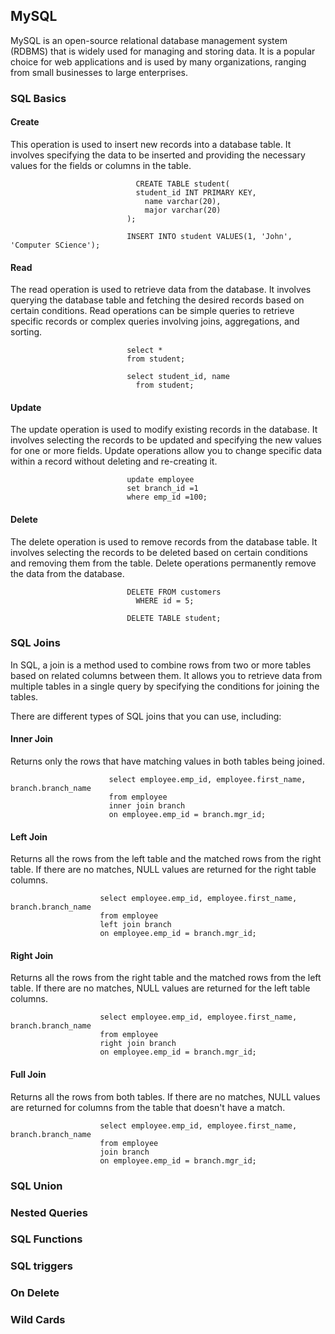 ## MySQL
MySQL is an open-source relational database management system (RDBMS) that is widely used for managing and storing data. It is a popular choice for web applications and is used by many organizations, ranging from small businesses to large enterprises.

### SQL Basics

#### Create
This operation is used to insert new records into a database table. It involves specifying the data to be inserted and providing the necessary values for the fields or columns in the table.

                                CREATE TABLE student(
                              	student_id INT PRIMARY KEY,
                                  name varchar(20),
                                  major varchar(20)
                              ); 

                              INSERT INTO student VALUES(1, 'John', 'Computer SCience'); 

#### Read
The read operation is used to retrieve data from the database. It involves querying the database table and fetching the desired records based on certain conditions. Read operations can be simple queries to retrieve specific records or complex queries involving joins, aggregations, and sorting.

                              select * 
                              from student; 

                              select student_id, name 
                                from student; 

#### Update
The update operation is used to modify existing records in the database. It involves selecting the records to be updated and specifying the new values for one or more fields. Update operations allow you to change specific data within a record without deleting and re-creating it.

                              update employee
                              set branch_id =1
                              where emp_id =100; 

#### Delete
The delete operation is used to remove records from the database table. It involves selecting the records to be deleted based on certain conditions and removing them from the table. Delete operations permanently remove the data from the database.

                              DELETE FROM customers
                                WHERE id = 5;

                              DELETE TABLE student;


### SQL Joins

In SQL, a join is a method used to combine rows from two or more tables based on related columns between them. It allows you to retrieve data from multiple tables in a single query by specifying the conditions for joining the tables.

There are different types of SQL joins that you can use, including:

#### Inner Join

Returns only the rows that have matching values in both tables being joined.

                          select employee.emp_id, employee.first_name, branch.branch_name
                          from employee
                          inner join branch
                          on employee.emp_id = branch.mgr_id;

#### Left Join
Returns all the rows from the left table and the matched rows from the right table. If there are no matches, NULL values are returned for the right table columns.

                        select employee.emp_id, employee.first_name, branch.branch_name
                        from employee
                        left join branch
                        on employee.emp_id = branch.mgr_id;

#### Right Join
Returns all the rows from the right table and the matched rows from the left table. If there are no matches, NULL values are returned for the left table columns.

                        select employee.emp_id, employee.first_name, branch.branch_name
                        from employee
                        right join branch
                        on employee.emp_id = branch.mgr_id;

#### Full Join
Returns all the rows from both tables. If there are no matches, NULL values are returned for columns from the table that doesn't have a match.
                        
                        select employee.emp_id, employee.first_name, branch.branch_name
                        from employee
                        join branch
                        on employee.emp_id = branch.mgr_id;
                      

### SQL Union

### Nested Queries

### SQL Functions

### SQL triggers

### On Delete

### Wild Cards

